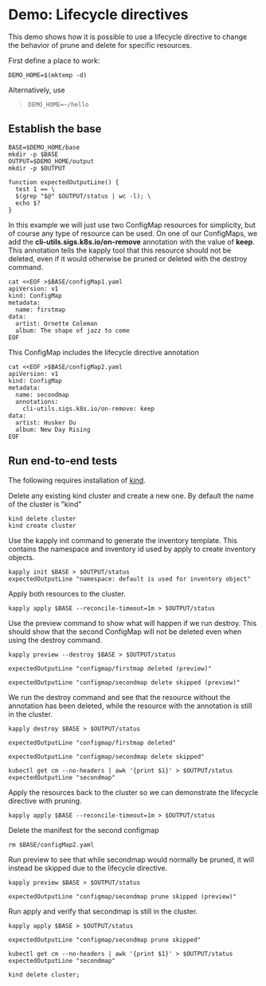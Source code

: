 [kind]: https://github.com/kubernetes-sigs/kind

# Demo: Lifecycle directives

This demo shows how it is possible to use a lifecycle directive to 
change the behavior of prune and delete for specific resources.

First define a place to work:

<!-- @makeWorkplace @testE2EAgainstLatestRelease -->
```
DEMO_HOME=$(mktemp -d)
```

Alternatively, use

> ```
> DEMO_HOME=~/hello
> ```

## Establish the base

<!-- @createBase @testE2EAgainstLatestRelease -->
```
BASE=$DEMO_HOME/base
mkdir -p $BASE
OUTPUT=$DEMO_HOME/output
mkdir -p $OUTPUT

function expectedOutputLine() {
  test 1 == \
  $(grep "$@" $OUTPUT/status | wc -l); \
  echo $?
}
```

In this example we will just use two ConfigMap resources for simplicity, but
of course any type of resource can be used. On one of our ConfigMaps, we add the
**cli-utils.sigs.k8s.io/on-remove** annotation with the value of **keep**. This 
annotation tells the kapply tool that this resource should not be deleted, even
if it would otherwise be pruned or deleted with the destroy command.

<!-- @createFirstCM @testE2EAgainstLatestRelease-->
```
cat <<EOF >$BASE/configMap1.yaml
apiVersion: v1
kind: ConfigMap
metadata:
  name: firstmap
data:
  artist: Ornette Coleman
  album: The shape of jazz to come
EOF
```

This ConfigMap includes the lifecycle directive annotation

<!-- @createSecondCM @testE2EAgainstLatestRelease-->
```
cat <<EOF >$BASE/configMap2.yaml
apiVersion: v1
kind: ConfigMap
metadata:
  name: secondmap
  annotations:
    cli-utils.sigs.k8s.io/on-remove: keep
data:
  artist: Husker Du
  album: New Day Rising
EOF
```

## Run end-to-end tests

The following requires installation of [kind].

Delete any existing kind cluster and create a new one. By default the name of the cluster is "kind"
<!-- @deleteAndCreateKindCluster @testE2EAgainstLatestRelease -->
```
kind delete cluster
kind create cluster
```

Use the kapply init command to generate the inventory template. This contains
the namespace and inventory id used by apply to create inventory objects. 
<!-- @createInventoryTemplate @testE2EAgainstLatestRelease-->
```
kapply init $BASE > $OUTPUT/status
expectedOutputLine "namespace: default is used for inventory object"

```

Apply both resources to the cluster.
<!-- @runApply @testE2EAgainstLatestRelease -->
```
kapply apply $BASE --reconcile-timeout=1m > $OUTPUT/status
```

Use the preview command to show what will happen if we run destroy. This should
show that the second ConfigMap will not be deleted even when using the destroy 
command.
<!-- @runDestroyPreview @testE2EAgainstLatestRelease -->
```
kapply preview --destroy $BASE > $OUTPUT/status

expectedOutputLine "configmap/firstmap deleted (preview)"

expectedOutputLine "configmap/secondmap delete skipped (preview)"
```

We run the destroy command and see that the resource without the annotation
has been deleted, while the resource with the annotation is still in the 
cluster.
<!-- @runDestroy @testE2EAgainstLatestRelease -->
```
kapply destroy $BASE > $OUTPUT/status

expectedOutputLine "configmap/firstmap deleted"

expectedOutputLine "configmap/secondmap delete skipped"

kubectl get cm --no-headers | awk '{print $1}' > $OUTPUT/status
expectedOutputLine "secondmap"
```


Apply the resources back to the cluster so we can demonstrate the lifecycle
directive with pruning.
<!-- @runApplyAgain @testE2EAgainstLatestRelease -->
```
kapply apply $BASE --reconcile-timeout=1m > $OUTPUT/status
```

Delete the manifest for the second configmap
<!-- @runDeleteManifest @testE2EAgainstLatestRelease -->
```
rm $BASE/configMap2.yaml
```

Run preview to see that while secondmap would normally be pruned, it 
will instead be skipped due to the lifecycle directive.
<!-- @runPreviewForPrune @testE2EAgainstLatestRelease -->
```
kapply preview $BASE > $OUTPUT/status

expectedOutputLine "configmap/secondmap prune skipped (preview)"
```

Run apply and verify that secondmap is still in the cluster.
<!-- @runApplyToPrune @testE2EAgainstLatestRelease -->
```
kapply apply $BASE > $OUTPUT/status

expectedOutputLine "configmap/secondmap prune skipped"

kubectl get cm --no-headers | awk '{print $1}' > $OUTPUT/status
expectedOutputLine "secondmap"

kind delete cluster;
```
